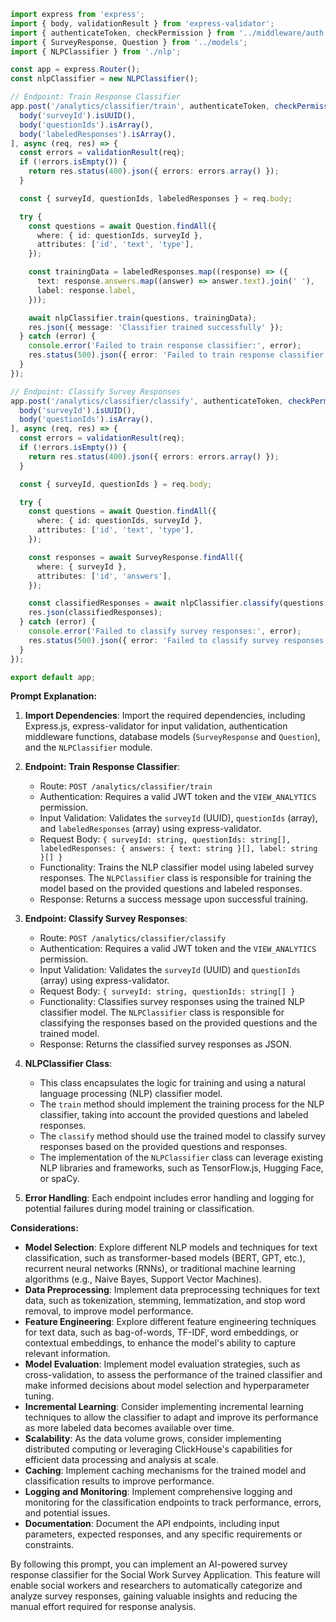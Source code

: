 ```typescript
import express from 'express';
import { body, validationResult } from 'express-validator';
import { authenticateToken, checkPermission } from '../middleware/auth';
import { SurveyResponse, Question } from '../models';
import { NLPClassifier } from './nlp';

const app = express.Router();
const nlpClassifier = new NLPClassifier();

// Endpoint: Train Response Classifier
app.post('/analytics/classifier/train', authenticateToken, checkPermission('VIEW_ANALYTICS'), [
  body('surveyId').isUUID(),
  body('questionIds').isArray(),
  body('labeledResponses').isArray(),
], async (req, res) => {
  const errors = validationResult(req);
  if (!errors.isEmpty()) {
    return res.status(400).json({ errors: errors.array() });
  }

  const { surveyId, questionIds, labeledResponses } = req.body;

  try {
    const questions = await Question.findAll({
      where: { id: questionIds, surveyId },
      attributes: ['id', 'text', 'type'],
    });

    const trainingData = labeledResponses.map((response) => ({
      text: response.answers.map((answer) => answer.text).join(' '),
      label: response.label,
    }));

    await nlpClassifier.train(questions, trainingData);
    res.json({ message: 'Classifier trained successfully' });
  } catch (error) {
    console.error('Failed to train response classifier:', error);
    res.status(500).json({ error: 'Failed to train response classifier' });
  }
});

// Endpoint: Classify Survey Responses
app.post('/analytics/classifier/classify', authenticateToken, checkPermission('VIEW_ANALYTICS'), [
  body('surveyId').isUUID(),
  body('questionIds').isArray(),
], async (req, res) => {
  const errors = validationResult(req);
  if (!errors.isEmpty()) {
    return res.status(400).json({ errors: errors.array() });
  }

  const { surveyId, questionIds } = req.body;

  try {
    const questions = await Question.findAll({
      where: { id: questionIds, surveyId },
      attributes: ['id', 'text', 'type'],
    });

    const responses = await SurveyResponse.findAll({
      where: { surveyId },
      attributes: ['id', 'answers'],
    });

    const classifiedResponses = await nlpClassifier.classify(questions, responses);
    res.json(classifiedResponses);
  } catch (error) {
    console.error('Failed to classify survey responses:', error);
    res.status(500).json({ error: 'Failed to classify survey responses' });
  }
});

export default app;
```

**Prompt Explanation:**

1. **Import Dependencies**: Import the required dependencies, including Express.js, express-validator for input validation, authentication middleware functions, database models (`SurveyResponse` and `Question`), and the `NLPClassifier` module.

2. **Endpoint: Train Response Classifier**:
   - Route: `POST /analytics/classifier/train`
   - Authentication: Requires a valid JWT token and the `VIEW_ANALYTICS` permission.
   - Input Validation: Validates the `surveyId` (UUID), `questionIds` (array), and `labeledResponses` (array) using express-validator.
   - Request Body: `{ surveyId: string, questionIds: string[], labeledResponses: { answers: { text: string }[], label: string }[] }`
   - Functionality: Trains the NLP classifier model using labeled survey responses. The `NLPClassifier` class is responsible for training the model based on the provided questions and labeled responses.
   - Response: Returns a success message upon successful training.

3. **Endpoint: Classify Survey Responses**:
   - Route: `POST /analytics/classifier/classify`
   - Authentication: Requires a valid JWT token and the `VIEW_ANALYTICS` permission.
   - Input Validation: Validates the `surveyId` (UUID) and `questionIds` (array) using express-validator.
   - Request Body: `{ surveyId: string, questionIds: string[] }`
   - Functionality: Classifies survey responses using the trained NLP classifier model. The `NLPClassifier` class is responsible for classifying the responses based on the provided questions and the trained model.
   - Response: Returns the classified survey responses as JSON.

4. **NLPClassifier Class**:
   - This class encapsulates the logic for training and using a natural language processing (NLP) classifier model.
   - The `train` method should implement the training process for the NLP classifier, taking into account the provided questions and labeled responses.
   - The `classify` method should use the trained model to classify survey responses based on the provided questions and responses.
   - The implementation of the `NLPClassifier` class can leverage existing NLP libraries and frameworks, such as TensorFlow.js, Hugging Face, or spaCy.

5. **Error Handling**: Each endpoint includes error handling and logging for potential failures during model training or classification.

**Considerations:**

- **Model Selection**: Explore different NLP models and techniques for text classification, such as transformer-based models (BERT, GPT, etc.), recurrent neural networks (RNNs), or traditional machine learning algorithms (e.g., Naive Bayes, Support Vector Machines).
- **Data Preprocessing**: Implement data preprocessing techniques for text data, such as tokenization, stemming, lemmatization, and stop word removal, to improve model performance.
- **Feature Engineering**: Explore different feature engineering techniques for text data, such as bag-of-words, TF-IDF, word embeddings, or contextual embeddings, to enhance the model's ability to capture relevant information.
- **Model Evaluation**: Implement model evaluation strategies, such as cross-validation, to assess the performance of the trained classifier and make informed decisions about model selection and hyperparameter tuning.
- **Incremental Learning**: Consider implementing incremental learning techniques to allow the classifier to adapt and improve its performance as more labeled data becomes available over time.
- **Scalability**: As the data volume grows, consider implementing distributed computing or leveraging ClickHouse's capabilities for efficient data processing and analysis at scale.
- **Caching**: Implement caching mechanisms for the trained model and classification results to improve performance.
- **Logging and Monitoring**: Implement comprehensive logging and monitoring for the classification endpoints to track performance, errors, and potential issues.
- **Documentation**: Document the API endpoints, including input parameters, expected responses, and any specific requirements or constraints.

By following this prompt, you can implement an AI-powered survey response classifier for the Social Work Survey Application. This feature will enable social workers and researchers to automatically categorize and analyze survey responses, gaining valuable insights and reducing the manual effort required for response analysis.